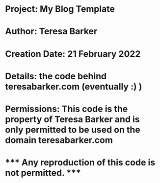 # Project: My Blog Template
# Author: Teresa Barker
# Creation Date: 21 February 2022
# Details: the code behind teresabarker.com (eventually :) )
# 
# Permissions: This code is the property of Teresa Barker and is only permitted to be used on the domain teresabarker.com
# *** Any reproduction of this code is not permitted. ***
# 
